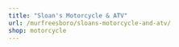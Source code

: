 ```yaml
---
title: "Sloan's Motorcycle & ATV"
url: /murfreesboro/sloans-motorcycle-and-atv/
shop: motorcycle
---
```


